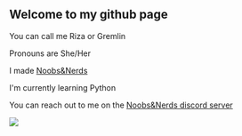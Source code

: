 ## Welcome to my github page

You can call me Riza or Gremlin

Pronouns are She/Her

I made [Noobs&Nerds](https://noobsandnerds.net/about/)

I'm currently learning Python

You can reach out to me on the [Noobs&Nerds discord server](https://discord.com/invite/Rk9EuJkZ7z)

<a href="https://www.youtube.com/@Gremlin982">
  <img src="https://img.shields.io/badge/YouTube-red?logo=youtube" />
</a>
